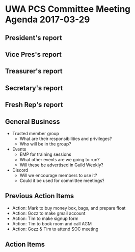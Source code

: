# UWA PCS Committee Meeting Agenda 2017-03-29

## President's report
## Vice Pres's report
## Treasurer's report
## Secretary's report
## Fresh Rep's report
## General Business
- Trusted member group
  - What are their responsibilities and privileges?
  - Who will be in the group?
- Events
  - EMP for training sessions
  - What other events are we going to run?
  - Will these be advertised in Guild Weekly?
- Discord
  - Will we encourage members to use it?
  - Could it be used for committee meetings?

## Previous Action Items
- Action: Mark to buy money box, bags, and prepare float
- Action: Gozz to make gmail account
- Action: Tim to make signup form
- Action: Tim to book room and call AGM
- Action: Gozz & Tim to attend SOC meeting

## Action Items
